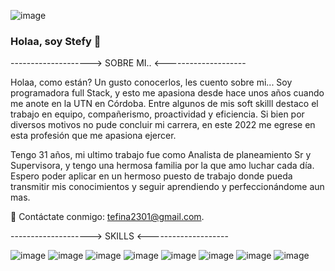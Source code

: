 ![image](https://user-images.githubusercontent.com/96088226/190011469-6b96e5e7-efdf-4182-b7e0-fb8f8f1b666b.png)

### Holaa, soy Stefy 👋

--------------------> SOBRE MI.. <--------------------

Holaa, como están? Un gusto conocerlos, les cuento sobre mi...
Soy programadora full Stack, y esto me apasiona desde hace unos años cuando me anote en la UTN en Córdoba. Entre algunos de mis soft skilll destaco el trabajo en equipo, compañerismo, proactividad y eficiencia.
Si bien por diversos motivos no pude concluir mi carrera, en este 2022 me egrese en esta profesión que me apasiona ejercer.

Tengo 31 años, mi ultimo trabajo fue como Analista de planeamiento Sr y Supervisora, y tengo una hermosa familia por la que amo luchar cada día.
Espero poder aplicar en un hermoso puesto de trabajo donde pueda transmitir mis conocimientos y seguir aprendiendo y perfeccionándome aun mas.

💬 Contáctate conmigo: tefina2301@gmail.com.

--------------------> SKILLS <--------------------

![image](https://user-images.githubusercontent.com/96088226/190013145-6c62ab0e-e536-4e9c-9171-d3e00351a155.png)
![image](https://user-images.githubusercontent.com/96088226/190013173-e4e6e9ba-af18-45c6-8777-19c8d4e1a061.png)
![image](https://user-images.githubusercontent.com/96088226/190013188-1a2e084d-2b7e-4370-b34d-66fee2af4dfe.png)
![image](https://user-images.githubusercontent.com/96088226/190013236-36479407-933b-4788-a781-e09b63dd4ad3.png)
![image](https://user-images.githubusercontent.com/96088226/190013345-42df43b4-5a77-413f-813f-f686fca0954c.png)
![image](https://user-images.githubusercontent.com/96088226/190013371-88017542-06e2-4657-9e2f-3c4bea625c8d.png)
![image](https://user-images.githubusercontent.com/96088226/190013399-a4f4108d-7ec3-4a2e-bb88-1ff699cb5b5a.png)
![image](https://user-images.githubusercontent.com/96088226/190013408-0be6c930-6ce8-4601-b22f-98c9c0695c6d.png)
